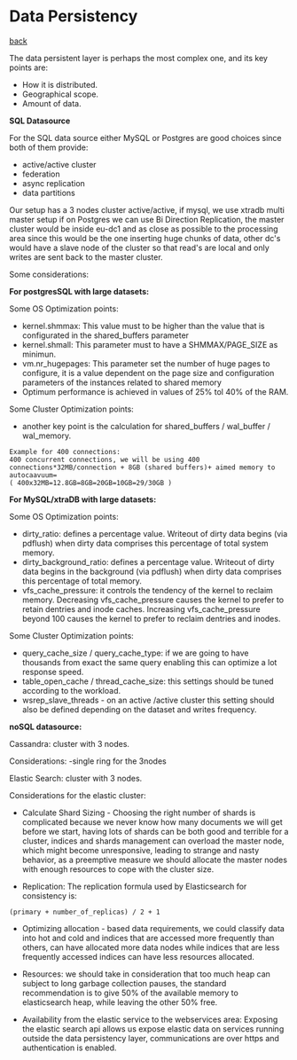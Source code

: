 # Data Persistency
[back](../README.md)

The data persistent layer is perhaps the most complex one, and its key points are: 
* How it is distributed.
* Geographical scope. 
* Amount of data.

**SQL Datasource**

For the SQL data source either MySQL or Postgres are good choices since both of them provide:

- active/active cluster 
- federation
- async replication
- data partitions

Our setup has a 3 nodes cluster active/active, if mysql, we use xtradb multi master setup if on Postgres we can use Bi Direction Replication, the master cluster would be inside eu-dc1 and as close as possible to the processing area since this would be the one inserting huge chunks of data, other dc's would have a slave node of the cluster so that read's are local and only writes are sent back to the master cluster.

Some considerations:

**For postgresSQL with large datasets:**

Some OS Optimization points:
- kernel.shmmax: This value must to be higher than the value that is configurated in the shared_buffers parameter
- kernel.shmall: This parameter must to have a SHMMAX/PAGE_SIZE as minimun.
- vm.nr_hugepages: This parameter set the number of huge pages to configure, it is a value dependent on the page size and configuration parameters of the instances related to shared memory
- Optimum performance is achieved in values of 25% tol 40% of the RAM.

Some Cluster Optimization points:
- another key point is the calculation for shared_buffers / wal_buffer / wal_memory.

```
Example for 400 connections:
400 concurrent connections, we will be using 400 connections*32MB/connection + 8GB (shared buffers)+ aimed memory to autocaavuum=
( 400x32MB=12.8GB=8GB=20GB=10GB=29/30GB )
```

**For MySQL/xtraDB with large datasets:**

Some OS Optimization points:
- dirty_ratio: defines a percentage value. Writeout of dirty data begins (via pdflush) when dirty data comprises this percentage of total system memory.
- dirty_background_ratio: defines a percentage value. Writeout of dirty data begins in the background (via pdflush) when dirty data comprises this percentage of total memory.
- vfs_cache_pressure: it controls the tendency of the kernel to reclaim memory. Decreasing vfs_cache_pressure causes the kernel to prefer to retain dentries and inode caches. Increasing vfs_cache_pressure beyond 100 causes the kernel to prefer to reclaim dentries and inodes.

Some Cluster Optimization points:
- query_cache_size / query_cache_type: if we are going to have thousands from exact the same query enabling this can optimize a lot response speed.
- table_open_cache / thread_cache_size: this settings should be tuned according to the workload.
- wsrep_slave_threads - on an active /active cluster this setting should also be defined depending on the dataset and writes frequency.


**noSQL datasource:**

Cassandra: cluster with 3 nodes.

Considerations:
-single ring for the 3nodes




Elastic Search: cluster with 3 nodes.

Considerations for the elastic cluster:
* Calculate Shard Sizing - Choosing the right number of shards is complicated because we never know how many documents we will get before we start, having lots of shards can be both good and terrible for a cluster, indices and shards management can overload the master node, which might become unresponsive, leading to strange and nasty behavior, as a preemptive measure we should allocate the master nodes with enough resources to cope with the cluster size.

* Replication: The replication formula used by Elasticsearch for consistency is: 
```
(primary + number_of_replicas) / 2 + 1
```

* Optimizing allocation - based data requirements, we could classify data into hot and cold and indices that are accessed more frequently than others, can have allocated more data nodes while indices that are less frequently accessed indices can have less resources allocated.

* Resources: we should take in consideration that too much heap can subject to long garbage collection pauses, the standard recommendation is to give 50% of the available memory to elasticsearch heap, while leaving the other 50% free.

* Availability from the elastic service to the webservices area: Exposing the elastic search api allows us expose elastic data on services running outside the data persistency layer, communications are over https and authentication is enabled.